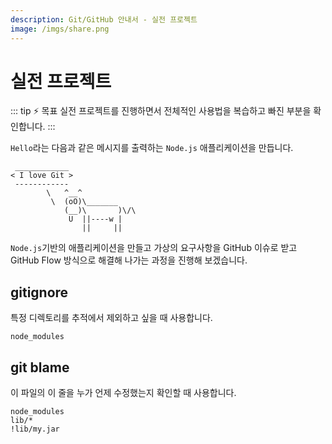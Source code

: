 ```yaml
---
description: Git/GitHub 안내서 - 실전 프로젝트
image: /imgs/share.png
---
```


# 실전 프로젝트

::: tip ⚡️ 목표
실전 프로젝트를 진행하면서 전체적인 사용법을 복습하고 빠진 부분을 확인합니다.
:::

`Hello`라는 다음과 같은 메시지를 출력하는 `Node.js` 애플리케이션을 만듭니다.

```
 ____________
< I love Git >
 ------------
        \   ^__^
         \  (oO)\_______
            (__)\       )\/\
             U  ||----w |
                ||     ||
```

`Node.js`기반의 애플리케이션을 만들고 가상의 요구사항을 GitHub 이슈로 받고 GitHub Flow 방식으로 해결해 나가는 과정을 진행해 보겠습니다.

## gitignore

특정 디렉토리를 추적에서 제외하고 싶을 때 사용합니다.

```
node_modules
```

## git blame

이 파일의 이 줄을 누가 언제 수정했는지 확인할 때 사용합니다.

```
node_modules
lib/*
!lib/my.jar
```
